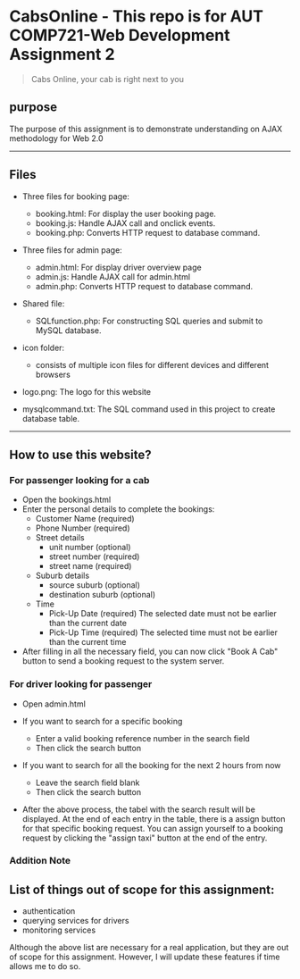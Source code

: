 # CabsOnline - This repo is for AUT COMP721-Web Development Assignment 2
> Cabs Online, your cab is right next to you

## purpose
The purpose of this assignment is to demonstrate understanding on AJAX methodology for Web 2.0

---

## Files

- Three files for booking page:
    - booking.html: For display the user booking page.
    - booking.js: Handle AJAX call and onclick events.
    - booking.php: Converts HTTP request to database command.

- Three files for admin page:
    - admin.html: For display driver overview page
    - admin.js: Handle AJAX call for admin.html
    - admin.php: Converts HTTP request to database command.

- Shared file:
    - SQLfunction.php: For constructing SQL queries and submit to MySQL database.

- icon folder:
    - consists of multiple icon files for different devices and different browsers

- logo.png: The logo for this website

- mysqlcommand.txt: The SQL command used in this project to create database table.

---

## How to use this website?

### For passenger looking for a cab

- Open the bookings.html
- Enter the personal details to complete the bookings:
    - Customer Name (required)
    - Phone Number (required)
    - Street details 
        - unit number (optional)
        - street number (required)
        - street name (required)
    - Suburb details
        - source suburb (optional)
        - destination suburb (optional)
    - Time
        - Pick-Up Date (required)
        The selected date must not be earlier than the current date
        - Pick-Up Time (required)
        The selected time must not be earlier than the current time
- After filling in all the necessary field, you can now click "Book A Cab" button to send a booking request to the system server.

### For driver looking for passenger

- Open admin.html
- If you want to search for a specific booking
    - Enter a valid booking reference number in the search field
    - Then click the search button
- If you want to search for all the booking for the next 2 hours from now
    - Leave the search field blank
    - Then click the search button

- After the above process, the tabel with the search result will be displayed. At the end of each entry in the table, there is a assign button for that specific booking request. You can assign yourself to a booking request by clicking the "assign taxi" button at the end of the entry. 

### Addition Note

## List of things out of scope for this assignment:

- authentication
- querying services for drivers
- monitoring services

Although the above list are necessary for a real application, but they are out of scope for this assignment.
However, I will update these features if time allows me to do so.


